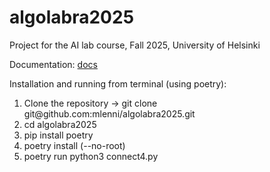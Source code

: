 # algolabra2025
Project for the AI lab course, Fall 2025, University of Helsinki

Documentation: [docs](https://github.com/mlenni/algolabra2025/tree/main/docs)

Installation and running from terminal (using poetry):
1. Clone the repository -> git clone git@github<area>.com:mlenni/algolabra2025.git
2. cd algolabra2025
3. pip install poetry
4. poetry install (--no-root)
5. poetry run python3 connect4.py
